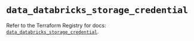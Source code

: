 # `data_databricks_storage_credential`

Refer to the Terraform Registry for docs: [`data_databricks_storage_credential`](https://registry.terraform.io/providers/databricks/databricks/1.75.0/docs/data-sources/storage_credential).
